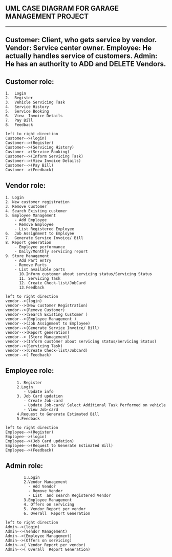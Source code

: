 
## UML CASE DIAGRAM FOR GARAGE MANAGEMENT PROJECT 

---
Customer: Client, who gets service by vendor.
Vendor:   Service center owner.
Employee: He actually handles service of customers.
Admin:   He has an authority to ADD and DELETE Vendors.
---

## Customer role:   
   
    1. 	Login
    2. 	Register
    3. 	Vehicle Servicing Task
    4. 	Service History
    5. 	Service Booking
    6. 	View  Invoice Details
    7.  Pay Bill
    8. 	Feedback

  ```plantuml 
left to right direction
Customer-->(login)
Customer-->(Register)
Customer-->(Servicing History)
Customer-->(Service Booking)
Customer-->(Inform Servicing Task)
Customer-->(View Invoice Details)
Customer-->(Pay Bill)
Customer-->(Feedback)
```



## Vendor role:

	1. Login
	2. New customer registration
	3. Remove Customer
	4. Search Existing customer 
	5. Employee Management
		- Add Employee
		- Remove Employee
		- List Registered Employee
	6.  Job Assignment to Employee
	7.  Generate Service Invoice/ Bill
	8. Report generation
		- Employee performance
		- Daily/Monthly servicing report
	9. Store Management
		- Add Part entry
		- Remove Parts
		- List available parts
          10.Inform customer about servicing status/Servicing Status
          11. Servicing Task
          12. Create Check-list/JobCard
          13.Feedback


 ```plantuml 
left to right direction
vendor-->(login)
vendor-->(New customer Registration)
vendor-->(Remove Customer)
vendor-->(Search Existing Customer )
vendor-->(Employee Management )
vendor-->(Job Assignment to Employee)
vendor-->(Generate Service Invoice/ Bill)
vendor-->(Report generation)
vendor--> (Store Management)
vendor-->(Inform customer about servicing status/Servicing Status)
vendor-->(Servicing Task)
vendor-->(Create Check-list/JobCard)
vendor-->( Feedback)
```

## Employee role:

         1. Register
         2.Login 
	        - Update info
         3. Job Card updation
		    - Create Job-card
		    - Update Job-card/ Select Additional Task Performed on vehicle
		    - View Job-card
         4.Request to Generate Estimated Bill
         5.Feedback
         
 ```plantuml 
left to right direction
Employee-->(Register)
Employee-->(login)
Employee-->(Job Card updation)
Employee-->(Request to Generate Estimated Bill)
Employee-->(Feedback)
```

## Admin role:

            1.Login
         	2.Vendor Management
	          - Add Vendor
		      - Remove Vendor
	          - List  and search Registered Vendor
	        3.Employee Management
            4. Offers on servicing
            5. Vendor Report per vendor
            6. Overall  Report Generation
            
 ```plantuml 
left to right direction
Admin-->(login)
Admin-->(Vendor Management)
Admin-->(Employee Management)
Admin-->(Offers on servicing)
Admin-->( Vendor Report per vendor)
Admin-->( Overall  Report Generation)
```